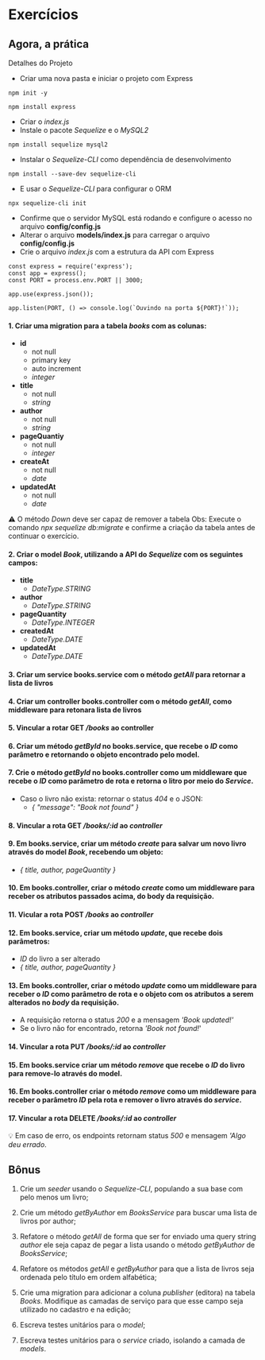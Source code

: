 # Exercícios
## Agora, a prática

Detalhes do Projeto
- Criar uma nova pasta e iniciar o projeto com Express
```
npm init -y

npm install express
```
- Criar o _index.js_
- Instale o pacote _Sequelize_ e o _MySQL2_
```
npm install sequelize mysql2
```
- Instalar o _Sequelize-CLI_ como dependência de desenvolvimento
```
npm install --save-dev sequelize-cli
```
- E usar o _Sequelize-CLI_ para configurar o ORM
```
npx sequelize-cli init
```
- Confirme que o servidor MySQL está rodando e configure o acesso no arquivo __config/config.js__
- Alterar o arquivo __models/index.js__ para carregar o arquivo __config/config.js__
- Crie o arquivo _index.js_ com a estrutura da API com Express
```
const express = require('express');
const app = express();
const PORT = process.env.PORT || 3000;

app.use(express.json());

app.listen(PORT, () => console.log(`Ouvindo na porta ${PORT}!`));
```

#### 1. Criar uma migration para a tabela _books_ com as colunas:
- __id__
  - not null
  - primary key
  - auto increment
  - _integer_
- __title__
  - not null
  - _string_
- __author__
  - not null
  - _string_
- __pageQuantiy__
  - not null
  - _integer_
- __createAt__
  - not null
  - _date_
- __updatedAt__
  - not null
  - _date_

⚠️ O método _Down_ deve ser capaz de remover a tabela
Obs: Execute o comando _npx sequelize db:migrate_ e confirme a criação da tabela antes de continuar o exercício.

#### 2. Criar o model _Book_, utilizando a API do _Sequelize_ com os seguintes campos:
- __title__
  - _DateType.STRING_
- __author__
  - _DateType.STRING_
- __pageQuantity__
  - _DateType.INTEGER_
- __createdAt__
  - _DateType.DATE_
- __updatedAt__
  - _DateType.DATE_

#### 3. Criar um service __books.service__ com o método _getAll_ para retornar a lista de livros

#### 4.  Criar um controller __books.controller__ com o método _getAll_, como middleware para retonara lista de livros

#### 5. Vincular a rotar __GET__ _/books_ ao controller

#### 6. Criar um método _getById_ no __books.service__, que recebe o _ID_ como parâmetro e retornando o objeto encontrado pelo model.

#### 7. Crie o método _getById_ no __books.controller__ como um middleware que recebe o _ID_ como parâmetro de rota e retorna o litro por meio do _Service_.
- Caso o livro não exista: retornar o status _404_ e o JSON:
  - _{ "message": "Book not found" }_

#### 8. Vincular a rota __GET__ _/books/:id_ ao _controller_

#### 9. Em __books.service__, criar um método _create_ para salvar um novo livro através do model _Book_, recebendo um objeto:
  - _{ title, author, pageQuantity }_

#### 10. Em __books.controller__, criar o método _create_ como um middleware para receber os atributos passados acima, do body da requisição.

#### 11. Vicular a rota __POST__ _/books_ ao _controller_

#### 12. Em __books.service__, criar um método _update_, que recebe dois parâmetros:
  - _ID_ do livro a ser alterado
  - _{ title, author, pageQuantity }_

#### 13. Em __books.controller__, criar o método _update_ como um  middleware para receber o _ID_ como parâmetro de rota e o objeto com os atributos a serem alterados no _body_ da requisição.
  - A requisição retorna o status _200_ e a mensagem _'Book updated!'_
  - Se o livro não for encontrado, retorna _'Book not found!_'

#### 14. Vincular a rota __PUT__ _/books/:id_ ao _controller_

#### 15. Em __books.service__ criar um método _remove_ que recebe o _ID_ do livro para remove-lo através do model.

#### 16. Em __books.controller__ criar o método _remove_ como um middleware para receber o parâmetro _ID_ pela rota e remover o livro através do _service_.

#### 17. Vincular a rota __DELETE__ _/books/:id_ ao _controller_

💡 Em caso de erro, os endpoints retornam status _500_ e mensagem _'Algo deu errado_.

## Bônus

1. Crie um _seeder_ usando o _Sequelize-CLI_, populando a sua base com pelo menos um livro;

2. Crie um método _getByAuthor_ em _BooksService_ para buscar uma lista de livros por author;

3. Refatore o método _getAll_ de forma que ser for enviado uma query string _author_ ele seja capaz de pegar a lista usando o método _getByAuthor_ de _BooksService_;

4. Refatore os métodos _getAll_ e _getByAuthor_ para que a lista de livros seja ordenada pelo título em ordem alfabética;

5. Crie uma migration para adicionar a coluna _publisher_ (editora) na tabela _Books_. Modifique as camadas de serviço para que esse campo seja utilizado no cadastro e na edição;

6. Escreva testes unitários para o _model_;

7. Escreva testes unitários para o _service_ criado, isolando a camada de _models_.